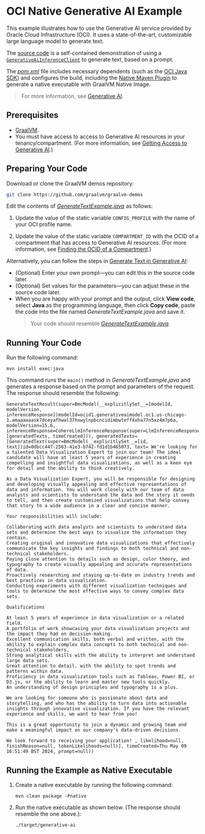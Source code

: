 # OCI Native Generative AI Example

This example illustrates how to use the Generative AI service provided by Oracle Cloud Infrastructure (OCI).
It uses a state-of-the-art, customizable large language model to generate text.

The [source code](./src/main/java/com/oracle/labs/GenerateTextExample.java) is a self-contained demonstration of using a [`GenerativeAiInferenceClient`](https://docs.oracle.com/iaas/tools/java/latest/com/oracle/bmc/generativeaiinference/GenerativeAiInferenceClient.html) to generate text, based on a prompt.

The [_pom.xml_](pom.xml) file includes necessary dependents (such as the [OCI Java SDK](https://docs.public.oneportal.content.oci.oraclecloud.com/iaas/Content/API/SDKDocs/javasdk.htm)) and configures the build, including the [Native Maven Plugin](https://graalvm.github.io/native-build-tools/latest/maven-plugin.html) to generate a native executable with GraalVM Native Image.

> For more information, see [Generative AI](https://docs.oracle.com/iaas/Content/generative-ai/home.htm).

## Prerequisites
* [GraalVM](https://www.graalvm.org/downloads/).
* You must have access to access to Generative AI resources in your tenancy/compartment.
(For more information, see [Getting Access to Generative AI](https://docs.oracle.com/iaas/Content/generative-ai/iam-policies.htm).)

## Preparing Your Code

Download or clone the GraalVM demos repository:
```sh
git clone https://github.com/graalvm/graalvm-demos
```

Edit the contents of [_GenerateTextExample.java_](./src/main/java/com/oracle/labs/GenerateTextExample.java) as follows:

1. Update the value of the static variable `CONFIG_PROFILE` with the name of your OCI profile name.

2. Update the value of the static variable `COMPARTMENT_ID` with the OCID of a compartment that has access to Generative AI resources.
(For more information, see [Finding the OCID of a Compartment](https://docs.oracle.com/iaas/Content/GSG/Tasks/contactingsupport_topic-Locating_Oracle_Cloud_Infrastructure_IDs.htm#Finding_the_OCID_of_a_Compartment).)

Alternatively, you can follow the steps in [Generate Text in Generative AI](https://docs.oracle.com/iaas/Content/generative-ai/use-playground-generate.htm):

* (Optional) Enter your own prompt&mdash;you can edit this in the source code later.
* (Optional) Set values for the parameters&mdash;you can adjust these in the source code later.
* When you are happy with your prompt and the output, click **View code**, select **Java** as the programming language, then click **Copy code**, paste the code into the file named _GenerateTextExample.java_ and save it.
    > Your code should resemble [_GenerateTextExample.java_](./src/main/java/com/oracle/labs/GenerateTextExample.java).

## Running Your Code

Run the following command:

```shell
mvn install exec:java
```

This command runs the `main()` method in _GenerateTextExample.java_ and generates a response based on the prompt and parameters of the request.
The response should resemble the following:
```
GenerateTextResult(super=BmcModel(__explicitlySet__=[modelId, modelVersion, inferenceResponse])modelId=ocid1.generativeaimodel.oc1.us-chicago-1.amaaaaaask7dceyafhwal37hxwylnpbcncidimbwteff4xha77n5xz4m7p6a, modelVersion=15.6, inferenceResponse=CohereLlmInferenceResponse(super=LlmInferenceResponse(super=BmcModel(__explicitlySet__=[generatedTexts, timeCreated])), generatedTexts=[GeneratedText(super=BmcModel(__explicitlySet__=[id, text])id=0dbcc447-2563-41e3-b742-fd1d1b465073, text= We're looking for a talented Data Visualization Expert to join our team! The ideal candidate will have at least 5 years of experience in creating compelling and insightful data visualizations, as well as a keen eye for detail and the ability to think creatively.

As a Data Visualization Expert, you will be responsible for designing and developing visually appealing and effective representations of data and information. You will work closely with our team of data analysts and scientists to understand the data and the story it needs to tell, and then create customized visualizations that help convey that story to a wide audience in a clear and concise manner.

Your responsibilities will include:

Collaborating with data analysts and scientists to understand data sets and determine the best ways to visualize the information they contain.
Creating original and innovative data visualizations that effectively communicate the key insights and findings to both technical and non-technical stakeholders.
Paying close attention to details such as design, color theory, and typography to create visually appealing and accurate representations of data.
Proactively researching and staying up-to-date on industry trends and best practices in data visualization.
Conducting experiments with different visualization techniques and tools to determine the most effective ways to convey complex data sets.

Qualifications

At least 5 years of experience in data visualization or a related field.
A portfolio of work showcasing your data visualization projects and the impact they had on decision-making.
Excellent communication skills, both verbal and written, with the ability to explain complex data concepts to both technical and non-technical stakeholders.
Strong analytical skills with the ability to interpret and understand large data sets.
Great attention to detail, with the ability to spot trends and patterns within data.
Proficiency in data visualization tools such as Tableau, Power BI, or D3.js, or the ability to learn and master new tools quickly.
An understanding of design principles and typography is a plus.

We are looking for someone who is passionate about data and storytelling, and who has the ability to turn data into actionable insights through innovative visualization. If you have the relevant experience and skills, we want to hear from you!

This is a great opportunity to join a dynamic and growing team and make a meaningful impact on our company's data-driven decisions.

We look forward to receiving your application! , likelihood=null, finishReason=null, tokenLikelihoods=null)], timeCreated=Thu May 09 16:51:49 BST 2024, prompt=null))
```

## Running the Example as Native Executable

1. Create a native executable by running the following command:
    ```shell
    mvn clean package -Pnative
    ```

2. Run the native executable as shown below. (The response should resemble the one above.):
    ```shell
    ./target/generative-ai
    ```